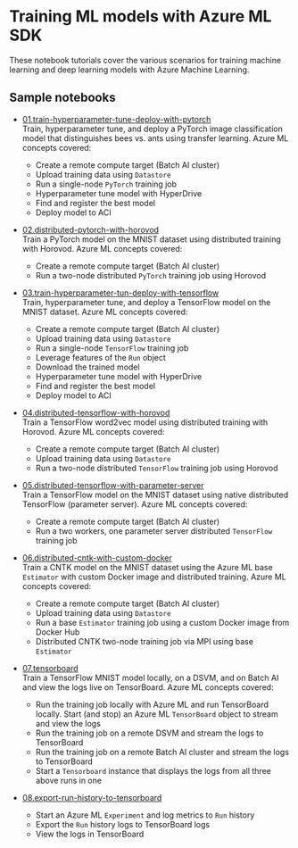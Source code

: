 # Training ML models with Azure ML SDK
These notebook tutorials cover the various scenarios for training machine learning and deep learning models with Azure Machine Learning.

## Sample notebooks
- [01.train-hyperparameter-tune-deploy-with-pytorch](https://github.com/Azure/MachineLearningNotebooks/tree/master/training/01.train-hyperparameter-tune-deploy-with-pytorch)  
Train, hyperparameter tune, and deploy a PyTorch image classification model that distinguishes bees vs. ants using transfer learning. Azure ML concepts covered:
  - Create a remote compute target (Batch AI cluster)
  - Upload training data using `Datastore`
  - Run a single-node `PyTorch` training job
  - Hyperparameter tune model with HyperDrive
  - Find and register the best model
  - Deploy model to ACI
- [02.distributed-pytorch-with-horovod](https://github.com/Azure/MachineLearningNotebooks/tree/master/training/02.distributed-pytorch-with-horovod)  
Train a PyTorch model on the MNIST dataset using distributed training with Horovod. Azure ML concepts covered:
  - Create a remote compute target (Batch AI cluster)
  - Run a two-node distributed `PyTorch` training job using Horovod
- [03.train-hyperparameter-tun-deploy-with-tensorflow](https://github.com/Azure/MachineLearningNotebooks/tree/master/training/03.train-hyperparameter-tune-deploy-with-tensorflow)  
Train, hyperparameter tune, and deploy a TensorFlow model on the MNIST dataset. Azure ML concepts covered:
  - Create a remote compute target (Batch AI cluster)
  - Upload training data using `Datastore`
  - Run a single-node `TensorFlow` training job
  - Leverage features of the `Run` object
  - Download the trained model
  - Hyperparameter tune model with HyperDrive
  - Find and register the best model
  - Deploy model to ACI
- [04.distributed-tensorflow-with-horovod](https://github.com/Azure/MachineLearningNotebooks/tree/master/training/04.distributed-tensorflow-with-horovod)  
Train a TensorFlow word2vec model using distributed training with Horovod. Azure ML concepts covered:
  - Create a remote compute target (Batch AI cluster)
  - Upload training data using `Datastore`
  - Run a two-node distributed `TensorFlow` training job using Horovod
- [05.distributed-tensorflow-with-parameter-server](https://github.com/Azure/MachineLearningNotebooks/tree/master/training/05.distributed-tensorflow-with-parameter-server)  
Train a TensorFlow model on the MNIST dataset using native distributed TensorFlow (parameter server). Azure ML concepts covered:
  - Create a remote compute target (Batch AI cluster)
  - Run a two workers, one parameter server distributed `TensorFlow` training job
- [06.distributed-cntk-with-custom-docker](https://github.com/Azure/MachineLearningNotebooks/tree/master/training/06.distributed-cntk-with-custom-docker)  
Train a CNTK model on the MNIST dataset using the Azure ML base `Estimator` with custom Docker image and distributed training. Azure ML concepts covered:
  - Create a remote compute target (Batch AI cluster)
  - Upload training data using `Datastore`
  - Run a base `Estimator` training job using a custom Docker image from Docker Hub
  - Distributed CNTK two-node training job via MPI using base `Estimator`
  
- [07.tensorboard](https://github.com/Azure/MachineLearningNotebooks/tree/master/training/07.tensorboard)  
Train a TensorFlow MNIST model locally, on a DSVM, and on Batch AI and view the logs live on TensorBoard. Azure ML concepts covered:
  - Run the training job locally with Azure ML and run TensorBoard locally. Start (and stop) an Azure ML `TensorBoard` object to stream and view the logs
  - Run the training job on a remote DSVM and stream the logs to TensorBoard
  - Run the training job on a remote Batch AI cluster and stream the logs to TensorBoard
  - Start a `Tensorboard` instance that displays the logs from all three above runs in one
- [08.export-run-history-to-tensorboard](https://github.com/Azure/MachineLearningNotebooks/tree/master/training/08.export-run-history-to-tensorboard)
  - Start an Azure ML `Experiment` and log metrics to `Run` history
  - Export the `Run` history logs to TensorBoard logs
  - View the logs in TensorBoard
